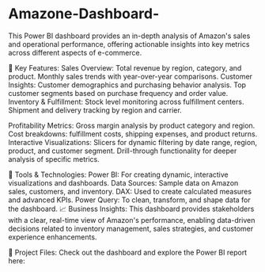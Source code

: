 # Amazone-Dashboard-
This Power BI dashboard provides an in-depth analysis of Amazon's sales and operational performance, offering actionable insights into key metrics across different aspects of e-commerce.

🌟 Key Features:
Sales Overview:
   Total revenue by region, category, and product.
   Monthly sales trends with year-over-year comparisons.
Customer Insights:
  Customer demographics and purchasing behavior analysis.
  Top customer segments based on purchase frequency and order value.
Inventory & Fulfillment:
  Stock level monitoring across fulfillment centers.
 Shipment and delivery tracking by region and carrier.

Profitability Metrics:
  Gross margin analysis by product category and region.
  Cost breakdowns: fulfillment costs, shipping expenses, and product returns.
Interactive Visualizations:
    Slicers for dynamic filtering by date range, region, product, and customer segment.
    Drill-through functionality for deeper analysis of specific metrics.


🔧 Tools & Technologies:
Power BI: 
    For creating dynamic, interactive visualizations and dashboards.
Data Sources:
    Sample data on Amazon sales, customers, and inventory.
DAX:
    Used to create calculated measures and advanced KPIs.
Power Query: 
   To clean, transform, and shape data for the dashboard.
📈 Business Insights:
This dashboard provides stakeholders with a clear, real-time view of Amazon's performance, enabling data-driven decisions related to inventory management, sales strategies, and customer experience enhancements.

🔗 Project Files:
Check out the dashboard and explore the Power BI report here:


